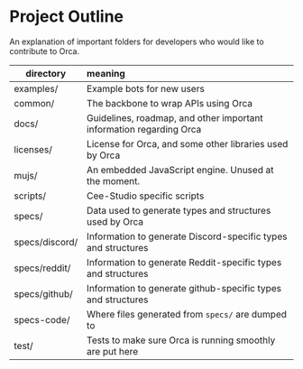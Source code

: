 # Project Outline
An explanation of important folders for developers who would like to contribute to Orca.

| directory            | meaning                                                              |
|----------------------|:---------------------------------------------------------------------|
| examples/            | Example bots for new users                                           |
| common/              | The backbone to wrap APIs using Orca                                 |
| docs/                | Guidelines, roadmap, and other important information regarding Orca  |
| licenses/            | License for Orca, and some other libraries used by Orca              |
| mujs/                | An embedded JavaScript engine. Unused at the moment.                 |
| scripts/             | Cee-Studio specific scripts                                          |
| specs/               | Data used to generate types and structures used by Orca              |
| specs/discord/       | Information to generate Discord-specific types and structures        |
| specs/reddit/        | Information to generate Reddit-specific types and structures         |
| specs/github/        | Information to generate github-specific types and structures         |
| specs-code/          | Where files generated from ``specs/`` are dumped to                  |
| test/                | Tests to make sure Orca is running smoothly are put here             |

